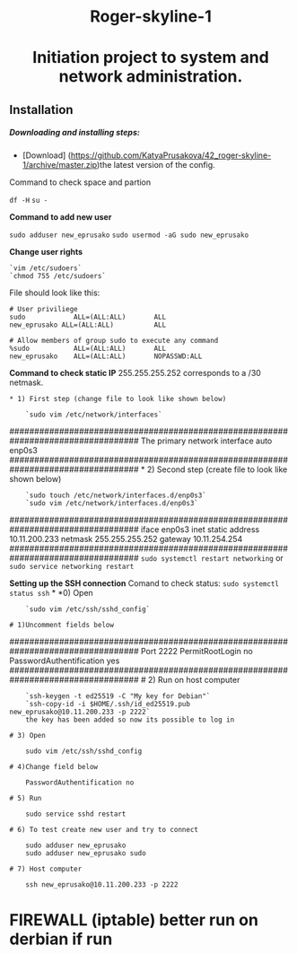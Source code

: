 <h1 align="center">
Roger-skyline-1
</h1>
<h1 align="center">
Initiation project to system and network administration.
</h1>

## Installation

##### Downloading and installing steps:

* [Download] (https://github.com/KatyaPrusakova/42_roger-skyline-1/archive/master.zip)the latest version of the config.

Command to check space and partion

`df -H`
`su -`

**Command to add new user**

`sudo adduser new_eprusako`
`sudo usermod -aG sudo new_eprusako`

 **Change user rights**

	`vim /etc/sudoers`
	`chmod 755 /etc/sudoers`

File should look like this:

	# User priviliege
	sudo			ALL=(ALL:ALL)		ALL
	new_eprusako ALL=(ALL:ALL)			ALL

	# Allow members of group sudo to execute any command
	%sudo			ALL=(ALL:ALL)		ALL
	new_eprusako	ALL=(ALL:ALL)		NOPASSWD:ALL


 **Command to check static IP**
255.255.255.252 corresponds to a /30 netmask.

	* 1) First step (change file to look like shown below)

 		`sudo vim /etc/network/interfaces`
##################################################################################
		 The primary network interface
		 auto enp0s3
##################################################################################
	* 2) Second step (create file to look like shown below)

		`sudo touch /etc/network/interfaces.d/enp0s3`
		`sudo vim /etc/network/interfaces.d/enp0s3`
##################################################################################
		iface enp0s3 inet static
			address 10.11.200.233
			netmask 255.255.255.252
			gateway 10.11.254.254
##################################################################################
		`sudo systemctl restart networking` or `sudo service networking restart`

**Setting up the SSH connection**
Comand to check status: `sudo systemctl status ssh`
	* *0) Open

		`sudo vim /etc/ssh/sshd_config`

	# 1)Uncomment fields below
##################################################################################
		Port 2222
		PermitRootLogin no
		PasswordAuthentification yes
##################################################################################
	# 2) Run on host computer

		`ssh-keygen -t ed25519 -C "My key for Debian"`
		`ssh-copy-id -i $HOME/.ssh/id_ed25519.pub new_eprusako@10.11.200.233 -p 2222`
		the key has been added so now its possible to log in

	# 3) Open

		sudo vim /etc/ssh/sshd_config

	# 4)Change field below

		PasswordAuthentification no

	# 5) Run

		sudo service sshd restart

	# 6) To test create new user and try to connect

		sudo adduser new_eprusako
		sudo adduser new_eprusako sudo

	# 7) Host computer

		ssh new_eprusako@10.11.200.233 -p 2222

# FIREWALL (iptable) better run on derbian if run
